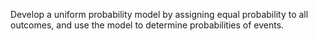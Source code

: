 Develop a uniform probability model by assigning equal probability to all outcomes, and use the model to determine probabilities of events. 
